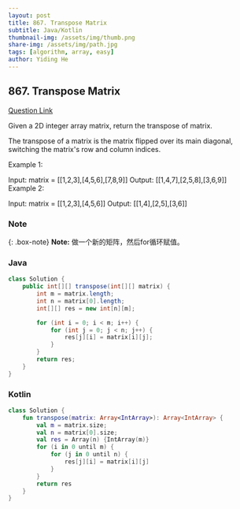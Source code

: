 ```yaml
---
layout: post
title: 867. Transpose Matrix
subtitle: Java/Kotlin
thumbnail-img: /assets/img/thumb.png
share-img: /assets/img/path.jpg
tags: [algorithm, array, easy]
author: Yiding He
---
```


## 867. Transpose Matrix

[Question Link](https://leetcode.cn/problems/transpose-matrix/description/)

Given a 2D integer array matrix, return the transpose of matrix.

The transpose of a matrix is the matrix flipped over its main diagonal, switching the matrix's row and column indices.



 

Example 1:

Input: matrix = [[1,2,3],[4,5,6],[7,8,9]]
Output: [[1,4,7],[2,5,8],[3,6,9]]
Example 2:

Input: matrix = [[1,2,3],[4,5,6]]
Output: [[1,4],[2,5],[3,6]]


### Note

{: .box-note}
**Note:** 做一个新的矩阵，然后for循环赋值。


### Java

```java
class Solution {
    public int[][] transpose(int[][] matrix) {
        int m = matrix.length;
        int n = matrix[0].length;
        int[][] res = new int[n][m];

        for (int i = 0; i < m; i++) {
            for (int j = 0; j < n; j++) {
                res[j][i] = matrix[i][j];
            }
        }
        return res;
    }
}
```

### Kotlin

```kotlin
class Solution {
    fun transpose(matrix: Array<IntArray>): Array<IntArray> {
        val m = matrix.size;
        val n = matrix[0].size;
        val res = Array(n) {IntArray(m)}
        for (i in 0 until m) {
            for (j in 0 until n) {
                res[j][i] = matrix[i][j]
            }
        }
        return res
    }
}
```
